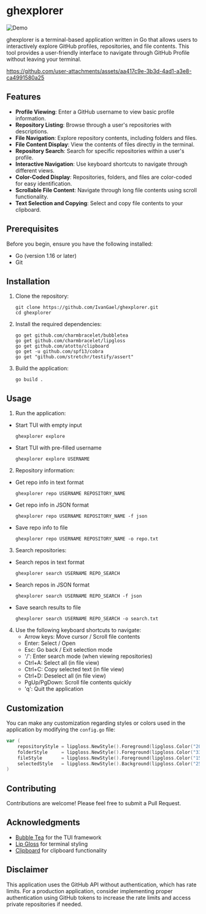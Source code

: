 # ghexplorer

![Demo](https://github.com/user-attachments/assets/2d156f0a-146a-459b-aa53-4dcff398394e)

ghexplorer is a terminal-based application written in Go that allows users to interactively explore GitHub profiles, repositories, and file contents. This tool provides a user-friendly interface to navigate through GitHub Profile without leaving your terminal.

https://github.com/user-attachments/assets/aa417c9e-3b3d-4ad1-a3e8-ca4991580a25

## Features

- **Profile Viewing**: Enter a GitHub username to view basic profile information.
- **Repository Listing**: Browse through a user's repositories with descriptions.
- **File Navigation**: Explore repository contents, including folders and files.
- **File Content Display**: View the contents of files directly in the terminal.
- **Repository Search**: Search for specific repositories within a user's profile.
- **Interactive Navigation**: Use keyboard shortcuts to navigate through different views.
- **Color-Coded Display**: Repositories, folders, and files are color-coded for easy identification.
- **Scrollable File Content**: Navigate through long file contents using scroll functionality.
- **Text Selection and Copying**: Select and copy file contents to your clipboard.

## Prerequisites

Before you begin, ensure you have the following installed:
- Go (version 1.16 or later)
- Git

## Installation

1. Clone the repository:
   ```
   git clone https://github.com/IvanGael/ghexplorer.git
   cd ghexplorer
   ```

2. Install the required dependencies:
   ```
   go get github.com/charmbracelet/bubbletea
   go get github.com/charmbracelet/lipgloss
   go get github.com/atotto/clipboard
   go get -u github.com/spf13/cobra
   go get "github.com/stretchr/testify/assert"
   ```

3. Build the application:
   ```
   go build .
   ```

## Usage

1. Run the application:
- Start TUI with empty input
   ```
   ghexplorer explore
   ```
- Start TUI with pre-filled username
   ```
   ghexplorer explore USERNAME
   ```

2. Repository information:
- Get repo info in text format
   ```
   ghexplorer repo USERNAME REPOSITORY_NAME
   ```
- Get repo info in JSON format
   ```
   ghexplorer repo USERNAME REPOSITORY_NAME -f json
   ```
- Save repo info to file
   ```
   ghexplorer repo USERNAME REPOSITORY_NAME -o repo.txt
   ```

3. Search repositories:
- Search repos in text format
   ```
   ghexplorer search USERNAME REPO_SEARCH
   ```
- Search repos in JSON format
   ```
   ghexplorer search USERNAME REPO_SEARCH -f json
   ```
- Save search results to file
   ```
   ghexplorer search USERNAME REPO_SEARCH -o search.txt
   ```

4. Use the following keyboard shortcuts to navigate:
   - Arrow keys: Move cursor / Scroll file contents
   - Enter: Select / Open
   - Esc: Go back / Exit selection mode
   - '/': Enter search mode (when viewing repositories)
   - Ctrl+A: Select all (in file view)
   - Ctrl+C: Copy selected text (in file view)
   - Ctrl+D: Deselect all (in file view)
   - PgUp/PgDown: Scroll file contents quickly
   - 'q': Quit the application

## Customization

You can make any customization regarding styles or colors used in the application by modifying the `config.go` file:

```go
var (
	repositoryStyle = lipgloss.NewStyle().Foreground(lipgloss.Color("205"))
	folderStyle     = lipgloss.NewStyle().Foreground(lipgloss.Color("33"))
	fileStyle       = lipgloss.NewStyle().Foreground(lipgloss.Color("15"))
	selectedStyle   = lipgloss.NewStyle().Background(lipgloss.Color("25"))
)
```

## Contributing

Contributions are welcome! Please feel free to submit a Pull Request.

## Acknowledgments

- [Bubble Tea](https://github.com/charmbracelet/bubbletea) for the TUI framework
- [Lip Gloss](https://github.com/charmbracelet/lipgloss) for terminal styling
- [Clipboard](https://github.com/atotto/clipboard) for clipboard functionality

## Disclaimer

This application uses the GitHub API without authentication, which has rate limits. For a production application, consider implementing proper authentication using GitHub tokens to increase the rate limits and access private repositories if needed.